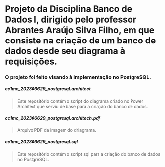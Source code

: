 # Projeto da Disciplina Banco de Dados I, dirigido pelo professor Abrantes Araújo Silva Filho, em que consiste na criação de um banco de dados desde seu diagrama à requisições. 
### O projeto foi feito visando à implementação no PostgreSQL.
##### cc1mc_202306629_postgresql.architect
> Este repositório contém o script do diagrama criado no Power Architect que serviu de base para a criação do banco de dados.
##### cc1mc_202306629_postgresql.architech.pdf
> Arquivo PDF da imagem do driagrama.
##### cc1mc_202306629_postgresql.sql
> Este repositório contém o script sql para a criação do banco de dados no PostgreSQL.
